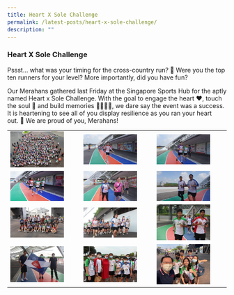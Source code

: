 ```yaml
---
title: Heart X Sole Challenge
permalink: /latest-posts/heart-x-sole-challenge/
description: ""
---
```

### Heart X Sole Challenge

Pssst… what was your timing for the cross-country run? 👣 Were you the top ten runners for your level? More importantly, did you have fun?

Our Merahans gathered last Friday at the Singapore Sports Hub for the aptly named Heart x Sole Challenge. With the goal to engage the heart ❤️, touch the soul 🙌 and build memories 👨‍👩‍👧‍👦, we dare say the event was a success. It is heartening to see all of you display resilience as you ran your heart out. 🤗 We are proud of you, Merahans!
 
|  |  |  |
|---|---|---|
| <img src="/images/hxs1.png" style="width:80%"> | <img src="/images/hxs2.png" style="width:80%"> | <img src="/images/hxs3.png" style="width:80%"> |
| <img src="/images/hxs4.png" style="width:80%"> | <img src="/images/hxs5.png" style="width:80%"> | <img src="/images/hxs6.png" style="width:80%"> |
| <img src="/images/hxs7.png" style="width:80%"> | <img src="/images/hxs8.png" style="width:80%"> | <img src="/images/hxs9.png" style="width:80%"> |
| <img src="/images/hxs10.png" style="width:80%"> | <img src="/images/hxs11.png" style="width:80%"> |  <img src="/images/hxs12.png" style="width:80%">|
